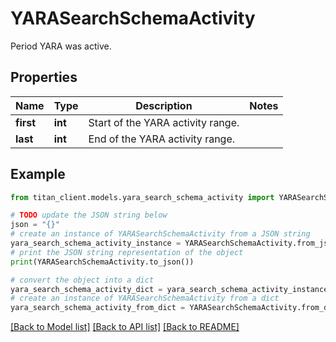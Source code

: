 # YARASearchSchemaActivity

Period YARA was active.

## Properties

Name | Type | Description | Notes
------------ | ------------- | ------------- | -------------
**first** | **int** | Start of the YARA activity range. | 
**last** | **int** | End of the YARA activity range. | 

## Example

```python
from titan_client.models.yara_search_schema_activity import YARASearchSchemaActivity

# TODO update the JSON string below
json = "{}"
# create an instance of YARASearchSchemaActivity from a JSON string
yara_search_schema_activity_instance = YARASearchSchemaActivity.from_json(json)
# print the JSON string representation of the object
print(YARASearchSchemaActivity.to_json())

# convert the object into a dict
yara_search_schema_activity_dict = yara_search_schema_activity_instance.to_dict()
# create an instance of YARASearchSchemaActivity from a dict
yara_search_schema_activity_from_dict = YARASearchSchemaActivity.from_dict(yara_search_schema_activity_dict)
```
[[Back to Model list]](../README.md#documentation-for-models) [[Back to API list]](../README.md#documentation-for-api-endpoints) [[Back to README]](../README.md)


